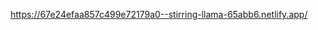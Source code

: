 https://67e24efaa857c499e72179a0--stirring-llama-65abb6.netlify.app/<!-- ![Preview Img](files/preview.png) -->
